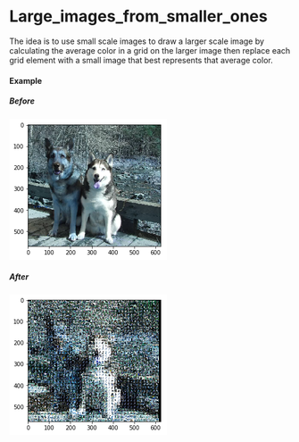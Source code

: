 # Large_images_from_smaller_ones
The idea is to use small scale images to draw a larger scale image by calculating the average color in a grid on the larger image then replace each grid element with a small image that best represents that average color.

#### Example

##### Before
![alt text](/Images/toUse.png "Before")

##### After
![alt text](/Images/Result.png "After")
